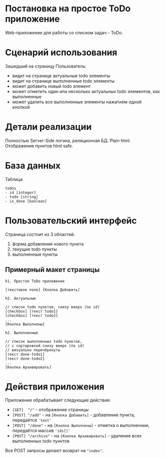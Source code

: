 ﻿Постановка на простое ToDo приложение
=====================================

Web-приложение для работы со списком задач - ToDo.

# Сценарий использования

Зашедший на страницу Пользователь:

 * видит на странице актуальные todo элементы
 * видит на странице выполненные todo элементы
 * может добавить новый todo элемент
 * может отметить один или несколько актуальных todo
элементов, как выполненные
 * может удалить все выполненные элементы нажатием одной кнопкой


# Детали реализации

Полностью Server-Side логика, реляционная БД. Plain html. 
Отображение пунктов html safe.


# База данных

Таблица

    todos
    - id [integer]
    - todo [string]
    - is_done [boolean]

# Пользовательский интерфейс

Страница состоит из 3 областей:

1. форма добавления нового пункта
2. текущие todo пункты
3. выполненные пункты

## Примерный макет страницы

    h1. Простое ToDo приложение

    [текстовое поле] [Кнопка Добавить]

    h2. Актуальные

    // список todo пунктов, снизу вверх (по id)
    [checkbox] [текст todo1]
    [checkbox] [текст todo2]
    ...
    [Кнопка Выполнены]

    h2. Выполненные

    // список выполненных todo пунктов, 
    // с сортировкой снизу вверх (по id)
    // визуально перечёркнуты
    [текст done-todo1]
    [текст done-todo2]
    ...
    [Кнопка Архивировать]


# Действия приложения

Приложение обрабатывает следующие действия:

 * `[GET]  "/"` - отображение страницы
 * `[POST] "/add"` - на `[Кнопка Добавить]` - добавление пункта, передаётся `'text'`
 * `[POST] "/done"` - на `[Кнопка Выполнены]` - отметка о выполненнии, передаётся массив `'ids[]'`
 * `[POST] "/archive"` - на `[Кнопка Архивировать]` - удаление всех выполненных todo пунктов

Все POST запросы делают возврат на `"index"`.
